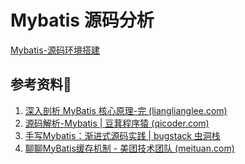 # Mybatis 源码分析

[Mybatis-源码环境搭建](./Mybatis-源码环境搭建.md)

## 参考资料🎁

1. <a href="https://learn.lianglianglee.com/专栏/深入剖析 MyBatis 核心原理-完">深入剖析 MyBatis 核心原理-完 (lianglianglee.com)</a>
2. [源码解析-Mybatis | 豆萁程序猿 (qicoder.com)](https://qicoder.com/categories/source-mybatis/)
3. [手写Mybatis：渐进式源码实践 | bugstack 虫洞栈](https://bugstack.cn/md/spring/develop-mybatis/2022-03-20-第1章：开篇介绍，手写Mybatis能给你带来什么？.html)
4. [聊聊MyBatis缓存机制 - 美团技术团队 (meituan.com)](https://tech.meituan.com/2018/01/19/mybatis-cache.html)
